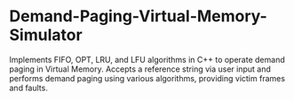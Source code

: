 # Demand-Paging-Virtual-Memory-Simulator
Implements FIFO, OPT, LRU, and LFU algorithms in C++ to operate demand paging in Virtual Memory. Accepts a reference string
via user input and performs demand paging using various algorithms, providing victim frames and faults. 
